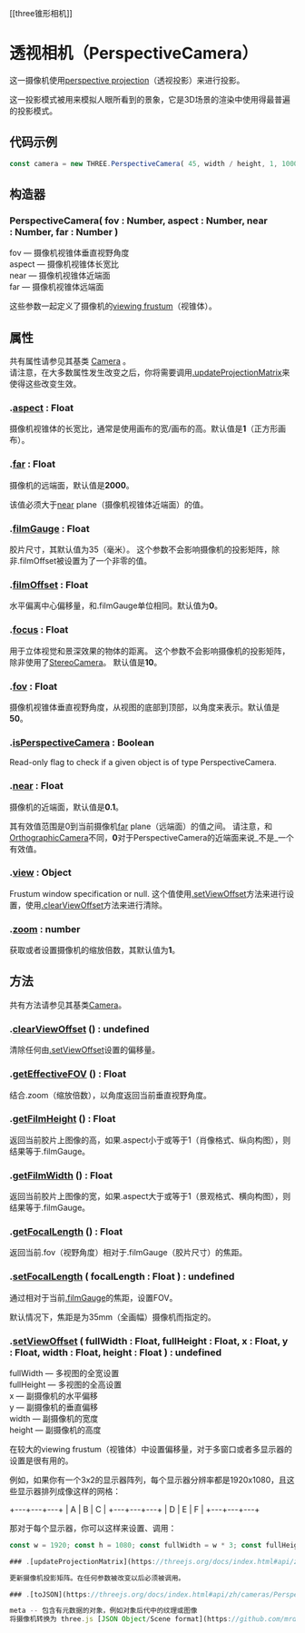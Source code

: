 [[three锥形相机]]
# 透视相机（PerspectiveCamera）

这一摄像机使用[perspective projection](https://en.wikipedia.org/wiki/Perspective_(graphical))（透视投影）来进行投影。  
  
这一投影模式被用来模拟人眼所看到的景象，它是3D场景的渲染中使用得最普遍的投影模式。

## 代码示例

```javascript
const camera = new THREE.PerspectiveCamera( 45, width / height, 1, 1000 ); scene.add( camera );
```

## 构造器

### PerspectiveCamera( fov : Number, aspect : Number, near : Number, far : Number )

fov — 摄像机视锥体垂直视野角度  
aspect — 摄像机视锥体长宽比  
near — 摄像机视锥体近端面  
far — 摄像机视锥体远端面  
  
这些参数一起定义了摄像机的[viewing frustum](https://en.wikipedia.org/wiki/Viewing_frustum)（视锥体）。

## 属性

共有属性请参见其基类 [Camera](https://threejs.org/docs/index.html#api/zh/cameras/Camera "Camera") 。  
请注意，在大多数属性发生改变之后，你将需要调用[.updateProjectionMatrix](https://threejs.org/docs/index.html#api/zh/cameras/PerspectiveCamera.updateProjectionMatrix "PerspectiveCamera.updateProjectionMatrix")来使得这些改变生效。

### .[aspect](https://threejs.org/docs/index.html#api/zh/cameras/PerspectiveCamera.aspect) : Float

摄像机视锥体的长宽比，通常是使用画布的宽/画布的高。默认值是**1**（正方形画布）。

### .[far](https://threejs.org/docs/index.html#api/zh/cameras/PerspectiveCamera.far) : Float

摄像机的远端面，默认值是**2000**。  
  
该值必须大于[near](https://threejs.org/docs/index.html#api/zh/cameras/PerspectiveCamera.near "PerspectiveCamera.near") plane（摄像机视锥体近端面）的值。

### .[filmGauge](https://threejs.org/docs/index.html#api/zh/cameras/PerspectiveCamera.filmGauge) : Float

胶片尺寸，其默认值为35（毫米）。 这个参数不会影响摄像机的投影矩阵，除非.filmOffset被设置为了一个非零的值。

### .[filmOffset](https://threejs.org/docs/index.html#api/zh/cameras/PerspectiveCamera.filmOffset) : Float

水平偏离中心偏移量，和.filmGauge单位相同。默认值为**0**。

### .[focus](https://threejs.org/docs/index.html#api/zh/cameras/PerspectiveCamera.focus) : Float

用于立体视觉和景深效果的物体的距离。 这个参数不会影响摄像机的投影矩阵，除非使用了[StereoCamera](https://threejs.org/docs/index.html#api/zh/cameras/StereoCamera "StereoCamera")。 默认值是**10**。

### .[fov](https://threejs.org/docs/index.html#api/zh/cameras/PerspectiveCamera.fov) : Float

摄像机视锥体垂直视野角度，从视图的底部到顶部，以角度来表示。默认值是**50**。

### .[isPerspectiveCamera](https://threejs.org/docs/index.html#api/zh/cameras/PerspectiveCamera.isPerspectiveCamera) : Boolean

Read-only flag to check if a given object is of type PerspectiveCamera.

### .[near](https://threejs.org/docs/index.html#api/zh/cameras/PerspectiveCamera.near) : Float

摄像机的近端面，默认值是**0.1**。  
  
其有效值范围是0到当前摄像机[far](https://threejs.org/docs/index.html#api/zh/cameras/PerspectiveCamera.far "PerspectiveCamera.far") plane（远端面）的值之间。 请注意，和[OrthographicCamera](https://threejs.org/docs/index.html#api/zh/cameras/OrthographicCamera "OrthographicCamera")不同，**0**对于PerspectiveCamera的近端面来说_不是_一个有效值。

### .[view](https://threejs.org/docs/index.html#api/zh/cameras/PerspectiveCamera.view) : Object

Frustum window specification or null. 这个值使用[.setViewOffset](https://threejs.org/docs/index.html#api/zh/cameras/PerspectiveCamera.setViewOffset "PerspectiveCamera.setViewOffset")方法来进行设置，使用[.clearViewOffset](https://threejs.org/docs/index.html#api/zh/cameras/PerspectiveCamera.clearViewOffset "PerspectiveCamera.clearViewOffset")方法来进行清除。

### .[zoom](https://threejs.org/docs/index.html#api/zh/cameras/PerspectiveCamera.zoom) : number

获取或者设置摄像机的缩放倍数，其默认值为**1**。

## 方法

共有方法请参见其基类[Camera](https://threejs.org/docs/index.html#api/zh/cameras/Camera "Camera")。

### .[clearViewOffset](https://threejs.org/docs/index.html#api/zh/cameras/PerspectiveCamera.clearViewOffset) () : undefined

清除任何由[.setViewOffset](https://threejs.org/docs/index.html#api/zh/cameras/PerspectiveCamera.setViewOffset "PerspectiveCamera.setViewOffset")设置的偏移量。

### .[getEffectiveFOV](https://threejs.org/docs/index.html#api/zh/cameras/PerspectiveCamera.getEffectiveFOV) () : Float

结合.zoom（缩放倍数），以角度返回当前垂直视野角度。

### .[getFilmHeight](https://threejs.org/docs/index.html#api/zh/cameras/PerspectiveCamera.getFilmHeight) () : Float

返回当前胶片上图像的高，如果.aspect小于或等于1（肖像格式、纵向构图），则结果等于.filmGauge。

### .[getFilmWidth](https://threejs.org/docs/index.html#api/zh/cameras/PerspectiveCamera.getFilmWidth) () : Float

返回当前胶片上图像的宽，如果.aspect大于或等于1（景观格式、横向构图），则结果等于.filmGauge。

### .[getFocalLength](https://threejs.org/docs/index.html#api/zh/cameras/PerspectiveCamera.getFocalLength) () : Float

返回当前.fov（视野角度）相对于.filmGauge（胶片尺寸）的焦距。

### .[setFocalLength](https://threejs.org/docs/index.html#api/zh/cameras/PerspectiveCamera.setFocalLength) ( focalLength : Float ) : undefined

通过相对于当前[.filmGauge](https://threejs.org/docs/index.html#api/zh/cameras/PerspectiveCamera.filmGauge "PerspectiveCamera.filmGauge")的焦距，设置FOV。  
  
默认情况下，焦距是为35mm（全画幅）摄像机而指定的。

### .[setViewOffset](https://threejs.org/docs/index.html#api/zh/cameras/PerspectiveCamera.setViewOffset) ( fullWidth : Float, fullHeight : Float, x : Float, y : Float, width : Float, height : Float ) : undefined

fullWidth — 多视图的全宽设置  
fullHeight — 多视图的全高设置  
x — 副摄像机的水平偏移  
y — 副摄像机的垂直偏移  
width — 副摄像机的宽度  
height — 副摄像机的高度

在较大的viewing frustum（视锥体）中设置偏移量，对于多窗口或者多显示器的设置是很有用的。

例如，如果你有一个3x2的显示器阵列，每个显示器分辨率都是1920x1080，且这些显示器排列成像这样的网格：  

+---+---+---+
| A | B | C |
+---+---+---+
| D | E | F |
+---+---+---+
		

那对于每个显示器，你可以这样来设置、调用：  
```javascript
const w = 1920; const h = 1080; const fullWidth = w * 3; const fullHeight = h * 2; // A camera.setViewOffset( fullWidth, fullHeight, w * 0, h * 0, w, h ); // B camera.setViewOffset( fullWidth, fullHeight, w * 1, h * 0, w, h ); // C camera.setViewOffset( fullWidth, fullHeight, w * 2, h * 0, w, h ); // D camera.setViewOffset( fullWidth, fullHeight, w * 0, h * 1, w, h ); // E camera.setViewOffset( fullWidth, fullHeight, w * 1, h * 1, w, h ); // F camera.setViewOffset( fullWidth, fullHeight, w * 2, h * 1, w, h );`请注意，显示器的不必具有相同的大小，或者不必在网格中。

### .[updateProjectionMatrix](https://threejs.org/docs/index.html#api/zh/cameras/PerspectiveCamera.updateProjectionMatrix) () : undefined

更新摄像机投影矩阵。在任何参数被改变以后必须被调用。

### .[toJSON](https://threejs.org/docs/index.html#api/zh/cameras/PerspectiveCamera.toJSON) (meta : Object) : Object

meta -- 包含有元数据的对象，例如对象后代中的纹理或图像  
将摄像机转换为 three.js [JSON Object/Scene format](https://github.com/mrdoob/three.js/wiki/JSON-Object-Scene-format-4)（three.js JSON 物体/场景格式）
```
